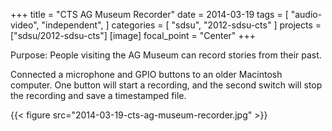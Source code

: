 +++
title = "CTS AG Museum Recorder"
date = 2014-03-19
tags = [
  "audio-video",
  "independent",
]
categories = [
  "sdsu",
  "2012-sdsu-cts"
]
projects = ["sdsu/2012-sdsu-cts"]
[image]
  focal_point = "Center"
+++

Purpose: People visiting the AG Museum can record stories from their past.

Connected a microphone and GPIO buttons to an older Macintosh computer. One
button will start a recording, and the second switch will stop the recording
and save a timestamped file.

{{< figure src="2014-03-19-cts-ag-museum-recorder.jpg" >}}
